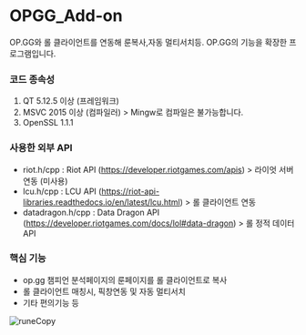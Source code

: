 # OPGG_Add-on
OP.GG와 롤 클라이언트를 연동해 룬복사,자동 멀티서치등. OP.GG의 기능을 확장한 프로그램입니다.


### 코드 종속성
1. QT 5.12.5 이상 (프레임워크)
2. MSVC 2015 이상 (컴파일러) > Mingw로 컴파일은 불가능합니다.
3. OpenSSL 1.1.1


### 사용한 외부 API
- riot.h/cpp : Riot API (https://developer.riotgames.com/apis) > 라이엇 서버 연동 (미사용)
- lcu.h/cpp : LCU API (https://riot-api-libraries.readthedocs.io/en/latest/lcu.html) > 롤 클라이언트 연동
- datadragon.h/cpp : Data Dragon API (https://developer.riotgames.com/docs/lol#data-dragon) > 롤 정적 데이터 API

### 핵심 기능
- op.gg 챔피언 분석페이지의 룬페이지를 롤 클라이언트로 복사
- 롤 클라이언트 매칭시, 픽창연동 및 자동 멀티서치
- 기타 편의기능 등

![runeCopy](https://user-images.githubusercontent.com/45027993/82983614-62cf1d80-a02b-11ea-94b4-d085744aab8c.png)
